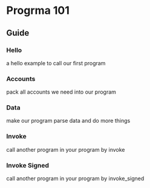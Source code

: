 # Progrma 101

## Guide

### Hello

a hello example to call our first program

### Accounts

pack all accounts we need into our program

### Data

make our program parse data and do more things

### Invoke

call another program in your program by invoke

### Invoke Signed

call another program in your program by invoke_signed
